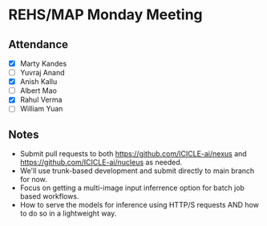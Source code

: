 # REHS/MAP Monday Meeting

## Attendance
- [x] Marty Kandes
- [ ] Yuvraj Anand
- [x] Anish Kallu
- [ ] Albert Mao
- [x] Rahul Verma
- [ ] William Yuan

## Notes

- Submit pull requests to both https://github.com/ICICLE-ai/nexus and https://github.com/ICICLE-ai/nucleus as needed.
- We'll use trunk-based development and submit directly to main branch for now.
- Focus on getting a multi-image input inferrence option for batch job based workflows.
- How to serve the models for inference using HTTP/S requests AND how to do so in a lightweight way. 
